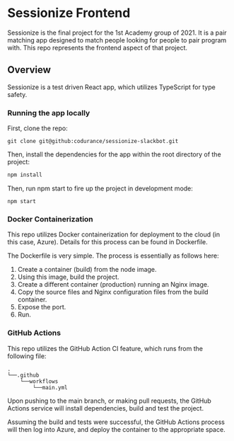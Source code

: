 
# Sessionize Frontend

Sessionize is the final project for the 1st Academy group of 2021. It is a pair matching app designed to match people looking for people to pair program with.
This repo represents the frontend aspect of that project.

## Overview

Sessionize is a test driven React app, which utilizes TypeScript for type safety.

### Running the app locally

First, clone the repo:

```console
git clone git@github:codurance/sessionize-slackbot.git
```

Then, install the dependencies for the app within the root directory of the project:

```sh
npm install
```

Then, run npm start to fire up the project in development mode:

```console
npm start
```

### Docker Containerization

This repo utilizes Docker containerization for deployment to the cloud (in this case, Azure). Details for this process can be found in Dockerfile.

The Dockerfile is very simple. The process is essentially as follows here:

1. Create a container (build) from the node image.
2. Using this image, build the project.
3. Create a different container (production) running an Nginx image.
4. Copy the source files and Nginx configuration files from the build container.
5. Expose the port.
6. Run.

### GitHub Actions

This repo utilizes the GitHub Action CI feature, which runs from the following file:

```
.
└──.github
    └──workflows
        └──main.yml
```

Upon pushing to the main branch, or making pull requests, the GitHub Actions service will install dependencies, build and test the project.

Assuming the build and tests were successful, the GitHub Actions process will then log into Azure, and deploy the container to the appropriate space.

